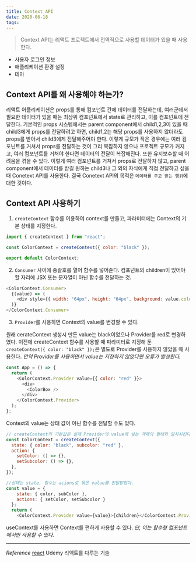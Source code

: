 ```yaml
---
title: Context API
date: 2020-06-18
tags:
---
```


> Context API는 리액트 프로젝트에서 전역적으로 사용할 데이터가 있을 때 사용한다.

- 사용자 로그인 정보
- 애플리케이션 환경 설정
- 테마

## Context API를 왜 사용해야 하는가?

리액트 어플리케이션은 props를 통해 컴포넌트 간에 데이터를 전달하는데, 여러군데서 필요한 데이터가 있을 때는 최상위 컴포넌트에서 state로 관리하고, 이를 컴포넌트에 전달한다. 기본적인 props 시스템에서는 parent component에서 child1,2,3이 있을 때 child3에게 props를 전달하려고 하면, child1,2는 해당 props를 사용하지 않더라도 props를 받아서 child3에게 전달해주어야 한다. 이렇게 규모가 작은 경우에는 여러 컴포넌트를 거쳐서 props를 전달하는 것이 그리 복잡하지 않으나 프로젝트 규모가 커지고, 여러 컴포넌트를 거쳐야 한다면 데이터의 전달이 복잡해진다. 또한 유지보수할 때 어려움을 겪을 수 있다.
이렇게 여러 컴포넌트를 거쳐서 props로 전달하지 않고, parent component에서 데이터를 받길 원하는 child3나 그 외의 자식에게 직접 전달하고 싶을 때 Conetext API를 사용한다. 결국 Conetext API의 목적은 `데이터를 주고 받는 행위`에 대한 것이다.

## Context API 사용하기

1. `createContext` 함수를 이용하여 context를 만들고, 파라미터에는 Context의 기본 상태를 지정한다.

```javascript
import { createContext } from "react";

const ColorContext = createContext({ color: "black" });

export default ColorContext;
```

2. `Consumer` 사이에 중괄호를 열어 함수를 넣어준다. 컴포넌트의 children이 있어야 할 자리에 JSX 또는 문자열이 아닌 함수를 전달하는 것.

```javascript
<ColorContext.Consumer>
  {(value) => (
    <div style={{ width: "64px", height: "64px", background: value.color }} />
  )}
</ColorContext.Consumer>
```

3. `Provider`를 사용하면 Context의 value를 변경할 수 있다.

원래 cerateContext 생성시 만든 value는 black이었으나 Provider를 red로 변경하였다. 이전에 createContext 함수를 사용할 때 파라미터로 지정해 둔 `createContext({ color: "black" });`은 별도로 Provider를 사용하지 않았을 때 사용한다. _만약 Provider를 사용하면서 value는 지정하지 않았다면 오류가 발생한다._

```javascript
const App = () => {
  return (
    <ColorContext.Provider value={{ color: "red" }}>
      <div>
        <ColorBox />
      </div>
    </ColorContext.Provider>
  );
};
```

Context의 value는 상태 값이 아닌 함수를 전달할 수도 있다.

```javascript
// createContext의 기본값은 실제 Provider의 value에 넣는 객체의 형태와 일치시킨다.
const ColorContext = createContext({
  state: { color: "black", subcolor: "red" },
  action: {
    setColor: () => {},
    setSubcolor: () => {},
  },
});

//상태는 state, 함수는 acions로 묶은 value를 전달받았다.
const value = {
    state: { color, subColor },
    actions: { setColor, setSubcolor }
  };
  return (
    <ColorContext.Provider value={value}>{children}</ColorContext.Provider>
```

useContext를 사용하면 Context를 편하게 사용할 수 있다. _단, 이는 함수형 컴포넌트에서만 사용할 수 있다._

---

_Reference_
[react](https://ko.reactjs.org/docs/render-props.html#gatsby-focus-wrapper)
Udemy
리액트를 다루는 기술
